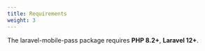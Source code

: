 ```yaml
---
title: Requirements
weight: 3
---
```


The laravel-mobile-pass package requires **PHP 8.2+**,  **Laravel 12+**. 
